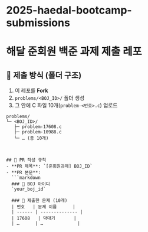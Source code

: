 # 2025-haedal-bootcamp-submissions

# 해달 준회원 백준 과제 제출 레포

## 📁 제출 방식 (폴더 구조)
1. 이 레포를 **Fork**  
2. `problems/<BOJ_ID>/` 폴더 생성  
3. 그 안에 C 파일 10개(`problem-<번호>.c`) 업로드  

```text
problems/
└─ <BOJ_ID>/
   ├─ problem-17608.c
   ├─ problem-10988.c
   └─ … (총 10개)



## 📌 PR 작성 규칙
- **PR 제목**: `[준회원과제] BOJ_ID`  
- **PR 본문**:
  ```markdown
  ### 👤 BOJ 아이디
  `your_boj_id`

  ### 📒 제출한 문제 (10개)
  | 번호   | 문제 이름      |
  | ------ | -------------- |
  | 17608   | 막대기       |
  | …      | …             |

